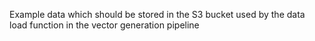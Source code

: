Example data which should be stored in the S3 bucket used by the data load function in the vector generation pipeline

